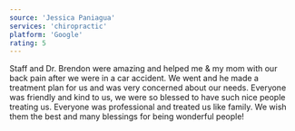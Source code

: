 ```yaml
---
source: 'Jessica Paniagua'
services: 'chiropractic'
platform: 'Google'
rating: 5
---
```


Staff and Dr. Brendon were amazing and helped me & my mom with our back pain after we were in a car accident. We went and he made a treatment plan for us and was very concerned about our needs. Everyone was friendly and kind to us, we were so blessed to have such nice people treating us. Everyone was professional and treated us like family. We wish them the best and many blessings for being wonderful people!

